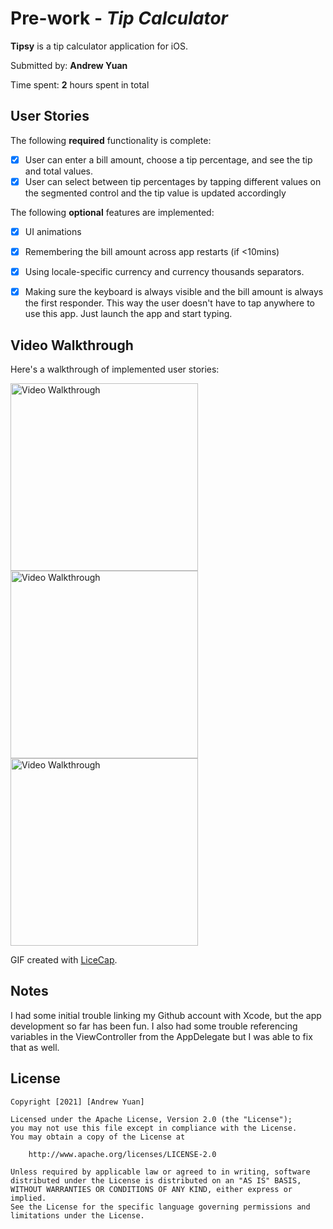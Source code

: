 # Pre-work - *Tip Calculator*

**Tipsy** is a tip calculator application for iOS.

Submitted by: **Andrew Yuan**

Time spent: **2** hours spent in total

## User Stories

The following **required** functionality is complete:

* [X] User can enter a bill amount, choose a tip percentage, and see the tip and total values.
* [X] User can select between tip percentages by tapping different values on the segmented control and the tip value is updated accordingly

The following **optional** features are implemented:

* [X] UI animations
* [X] Remembering the bill amount across app restarts (if <10mins)
* [X] Using locale-specific currency and currency thousands separators.
* [X] Making sure the keyboard is always visible and the bill amount is always the first responder. This way the user doesn't have to tap anywhere to use this app. Just launch the app and start typing.


## Video Walkthrough

Here's a walkthrough of implemented user stories:

<img src='https://i.imgur.com/GDMKPMA.gif' title='Video Walkthrough' width='300' alt='Video Walkthrough' />

<img src='https://i.imgur.com/kSQrbty.gif' title='Video Walkthrough' width='300' alt='Video Walkthrough' />

<img src='https://i.imgur.com/6dGoxXM.gif' title='Video Walkthrough' width='300' alt='Video Walkthrough' />

GIF created with [LiceCap](http://www.cockos.com/licecap/).

## Notes

I had some initial trouble linking my Github account with Xcode, but the app development so far has been fun. I also had some trouble referencing variables in the ViewController from the AppDelegate but I was able to fix that as well.

## License

    Copyright [2021] [Andrew Yuan]

    Licensed under the Apache License, Version 2.0 (the "License");
    you may not use this file except in compliance with the License.
    You may obtain a copy of the License at

        http://www.apache.org/licenses/LICENSE-2.0

    Unless required by applicable law or agreed to in writing, software
    distributed under the License is distributed on an "AS IS" BASIS,
    WITHOUT WARRANTIES OR CONDITIONS OF ANY KIND, either express or implied.
    See the License for the specific language governing permissions and
    limitations under the License.

